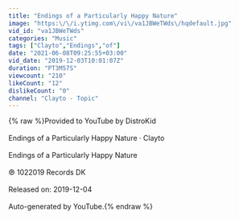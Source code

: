 ```yaml
---
title: "Endings of a Particularly Happy Nature"
image: "https:\/\/i.ytimg.com\/vi\/va1JBWeTWds\/hqdefault.jpg"
vid_id: "va1JBWeTWds"
categories: "Music"
tags: ["Clayto","Endings","of"]
date: "2021-06-08T09:25:55+03:00"
vid_date: "2019-12-03T10:01:07Z"
duration: "PT3M57S"
viewcount: "210"
likeCount: "12"
dislikeCount: "0"
channel: "Clayto - Topic"
---
```

{% raw %}Provided to YouTube by DistroKid<br /><br />Endings of a Particularly Happy Nature · Clayto<br /><br />Endings of a Particularly Happy Nature<br /><br />℗ 1022019 Records DK<br /><br />Released on: 2019-12-04<br /><br />Auto-generated by YouTube.{% endraw %}
